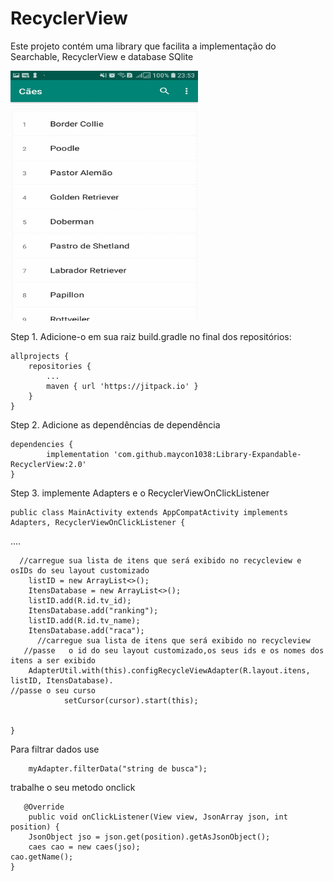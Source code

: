 # RecyclerView
Este projeto contém uma library que facilita a implementação do Searchable, RecyclerView e database SQlite 

<img src="captura.gif" height="400" width="300" title="SampleRangeDatePicker">

Step 1. Adicione-o em sua raiz build.gradle no final dos repositórios: 

	allprojects {
		repositories {
			...
			maven { url 'https://jitpack.io' }
		}
	}
Step 2. Adicione as dependências de dependência

	dependencies {
	        implementation 'com.github.maycon1038:Library-Expandable-RecyclerView:2.0'
	}




Step 3. implemente Adapters e o RecyclerViewOnClickListener
   
    public class MainActivity extends AppCompatActivity implements Adapters, RecyclerViewOnClickListener {

   ....
          
	  //carregue sua lista de itens que será exibido no recycleview e osIDs do seu layout customizado
        listID = new ArrayList<>();
        ItensDatabase = new ArrayList<>();
        listID.add(R.id.tv_id);
        ItensDatabase.add("ranking");
        listID.add(R.id.tv_name);
        ItensDatabase.add("raca");
          //carregue sua lista de itens que será exibido no recycleview
       //passe   o id do seu layout customizado,os seus ids e os nomes dos itens a ser exibido
        AdapterUtil.with(this).configRecycleViewAdapter(R.layout.itens, listID, ItensDatabase).
	//passe o seu curso
                setCursor(cursor).start(this);


    }

   Para filtrar dados use
            
	    myAdapter.filterData("string de busca");
        
   trabalhe o seu metodo onclick
       
       @Override
        public void onClickListener(View view, JsonArray json, int position) {
        JsonObject jso = json.get(position).getAsJsonObject();
        caes cao = new caes(jso);
	cao.getName();
	}
   
      
   

  
